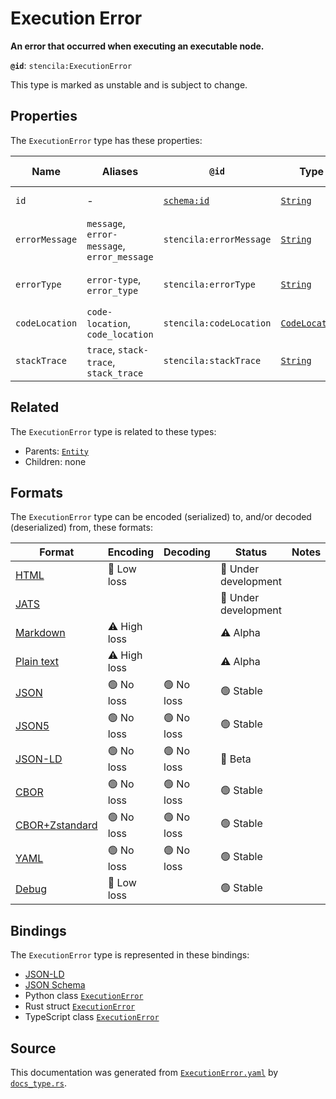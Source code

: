 # Execution Error

**An error that occurred when executing an executable node.**

**`@id`**: `stencila:ExecutionError`

This type is marked as unstable and is subject to change.

## Properties

The `ExecutionError` type has these properties:

| Name           | Aliases                                     | `@id`                                | Type                                                                                                         | Description                                                | Inherited from                                                                                   |
| -------------- | ------------------------------------------- | ------------------------------------ | ------------------------------------------------------------------------------------------------------------ | ---------------------------------------------------------- | ------------------------------------------------------------------------------------------------ |
| `id`           | -                                           | [`schema:id`](https://schema.org/id) | [`String`](https://github.com/stencila/stencila/blob/main/docs/reference/schema/data/string.md)              | The identifier for this item.                              | [`Entity`](https://github.com/stencila/stencila/blob/main/docs/reference/schema/other/entity.md) |
| `errorMessage` | `message`, `error-message`, `error_message` | `stencila:errorMessage`              | [`String`](https://github.com/stencila/stencila/blob/main/docs/reference/schema/data/string.md)              | The error message or brief description of the error.       | -                                                                                                |
| `errorType`    | `error-type`, `error_type`                  | `stencila:errorType`                 | [`String`](https://github.com/stencila/stencila/blob/main/docs/reference/schema/data/string.md)              | The type of error e.g. "SyntaxError", "ZeroDivisionError". | -                                                                                                |
| `codeLocation` | `code-location`, `code_location`            | `stencila:codeLocation`              | [`CodeLocation`](https://github.com/stencila/stencila/blob/main/docs/reference/schema/flow/code-location.md) | The location that the error occurred.                      | -                                                                                                |
| `stackTrace`   | `trace`, `stack-trace`, `stack_trace`       | `stencila:stackTrace`                | [`String`](https://github.com/stencila/stencila/blob/main/docs/reference/schema/data/string.md)              | Stack trace leading up to the error.                       | -                                                                                                |

## Related

The `ExecutionError` type is related to these types:

- Parents: [`Entity`](https://github.com/stencila/stencila/blob/main/docs/reference/schema/other/entity.md)
- Children: none

## Formats

The `ExecutionError` type can be encoded (serialized) to, and/or decoded (deserialized) from, these formats:

| Format                                                                                             | Encoding     | Decoding  | Status              | Notes |
| -------------------------------------------------------------------------------------------------- | ------------ | --------- | ------------------- | ----- |
| [HTML](https://github.com/stencila/stencila/blob/main/docs/reference/formats/html.md)              | 🔷 Low loss   |           | 🚧 Under development |       |
| [JATS](https://github.com/stencila/stencila/blob/main/docs/reference/formats/jats.md)              |              |           | 🚧 Under development |       |
| [Markdown](https://github.com/stencila/stencila/blob/main/docs/reference/formats/markdown.md)      | ⚠️ High loss |           | ⚠️ Alpha            |       |
| [Plain text](https://github.com/stencila/stencila/blob/main/docs/reference/formats/text.md)        | ⚠️ High loss |           | ⚠️ Alpha            |       |
| [JSON](https://github.com/stencila/stencila/blob/main/docs/reference/formats/json.md)              | 🟢 No loss    | 🟢 No loss | 🟢 Stable            |       |
| [JSON5](https://github.com/stencila/stencila/blob/main/docs/reference/formats/json5.md)            | 🟢 No loss    | 🟢 No loss | 🟢 Stable            |       |
| [JSON-LD](https://github.com/stencila/stencila/blob/main/docs/reference/formats/jsonld.md)         | 🟢 No loss    | 🟢 No loss | 🔶 Beta              |       |
| [CBOR](https://github.com/stencila/stencila/blob/main/docs/reference/formats/cbor.md)              | 🟢 No loss    | 🟢 No loss | 🟢 Stable            |       |
| [CBOR+Zstandard](https://github.com/stencila/stencila/blob/main/docs/reference/formats/cborzst.md) | 🟢 No loss    | 🟢 No loss | 🟢 Stable            |       |
| [YAML](https://github.com/stencila/stencila/blob/main/docs/reference/formats/yaml.md)              | 🟢 No loss    | 🟢 No loss | 🟢 Stable            |       |
| [Debug](https://github.com/stencila/stencila/blob/main/docs/reference/formats/debug.md)            | 🔷 Low loss   |           | 🟢 Stable            |       |

## Bindings

The `ExecutionError` type is represented in these bindings:

- [JSON-LD](https://stencila.org/ExecutionError.jsonld)
- [JSON Schema](https://stencila.org/ExecutionError.schema.json)
- Python class [`ExecutionError`](https://github.com/stencila/stencila/blob/main/python/python/stencila/types/execution_error.py)
- Rust struct [`ExecutionError`](https://github.com/stencila/stencila/blob/main/rust/schema/src/types/execution_error.rs)
- TypeScript class [`ExecutionError`](https://github.com/stencila/stencila/blob/main/ts/src/types/ExecutionError.ts)

## Source

This documentation was generated from [`ExecutionError.yaml`](https://github.com/stencila/stencila/blob/main/schema/ExecutionError.yaml) by [`docs_type.rs`](https://github.com/stencila/stencila/blob/main/rust/schema-gen/src/docs_type.rs).